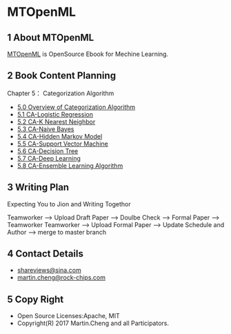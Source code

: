 # MTOpenML

## 1 About MTOpenML
[MTOpenML](https://github.com/MTMediaDev/MTOpenML) is OpenSource Ebook for  Mechine  Learning.

## 2 Book Content Planning

Chapter 5： Categorization Algorithm
* [5.0 Overview of Categorization Algorithm](book-open-ml-en/5-ml-category/50-ml-category-overview.md)
* [5.1 CA-Logistic Regression](book-open-ml-en/5-ml-category/51-ml-logistic-regression.md)
* [5.2 CA-K Nearest Neighbor ](book-open-ml-en/5-ml-category/52-ml-k-nearest-neighbor.md)
* [5.3 CA-Naive Bayes](book-open-ml-en/5-ml-category/53-ml-naive-bayes.md)
* [5.4 CA-Hidden Markov Model](book-open-ml-en/5-ml-category/54-ml-hidden-markov-model.md)
* [5.5 CA-Support Vector Machine](book-open-ml-en/5-ml-category/55-ml-support-vector-machine.md)
* [5.6 CA-Decision Tree](book-open-ml-en/5-ml-category/56-ml-decision-tree.md)
* [5.7 CA-Deep Learning](book-open-ml-en/5-ml-category/57-ml-deep-learn.md)
* [5.8 CA-Ensemble Learning Algorithm](book-open-ml-en/5-ml-category/58-ml-ada-boost.md)

## 3 Writing Plan
Expecting You to Jion and Writing Togethor

Teamworker --> Upload Draft Paper  --> Doulbe Check --> Formal Paper -->  Teamworker
Teamworker --> Upload Formal Paper --> Update Schedule and Author --> merge to master branch

## 4 Contact Details
* shareviews@sina.com
* martin.cheng@rock-chips.com

## 5 Copy Right
* Open Source Licenses:Apache, MIT
* Copyright(R) 2017 Martin.Cheng and all Participators.
